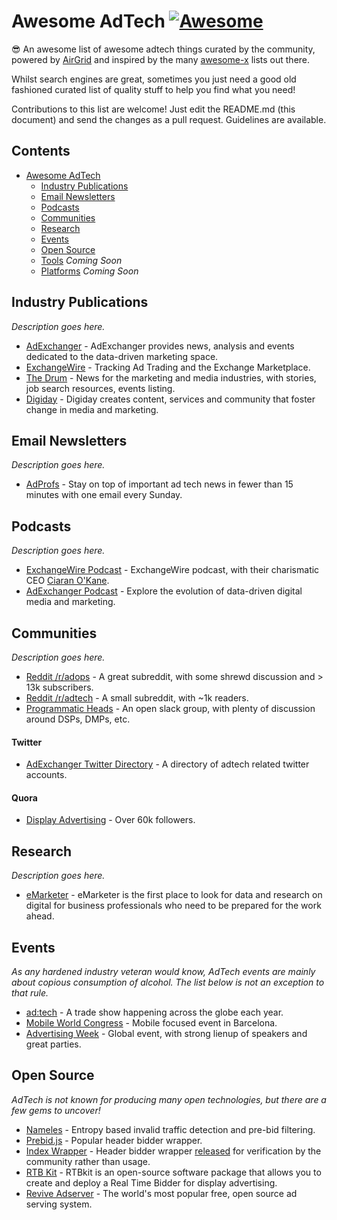 # Awesome AdTech [![Awesome](https://awesome.re/badge-flat.svg)](https://awesome.re)

😎 An awesome list of awesome adtech things curated by the community, powered by [AirGrid](https://www.airgrid.io/?utm_source=github&utm_campaign=awesome-adtech-list) and inspired by the many [awesome-x](https://github.com/sindresorhus/awesome) lists out there.

Whilst search engines are great, sometimes you just need a good old fashioned curated list of quality stuff to help you find what you need!

Contributions to this list are welcome! Just edit the README.md (this document) and send the changes as a pull request. Guidelines are available.

## Contents
- [Awesome AdTech](#awesome-adtech)
    - [Industry Publications](#industry-publications)
    - [Email Newsletters](#email-newsletters)
    - [Podcasts](#podcasts)
    - [Communities](#communities)
    - [Research](#research)
    - [Events](#events)
    - [Open Source](#open-source)
    - [Tools](#tools) *Coming Soon*
    - [Platforms](#platforms) *Coming Soon*

## Industry Publications

*Description goes here.*

* [AdExchanger](https://adexchanger.com/) - AdExchanger provides news, analysis and events dedicated to the data-driven marketing space.
* [ExchangeWire](https://www.exchangewire.com/) - Tracking Ad Trading and the Exchange Marketplace.
* [The Drum](https://www.thedrum.com/) - News for the marketing and media industries, with stories, job search resources, events listing.
* [Digiday](https://digiday.com/) - Digiday creates content, services and community that foster change in media and marketing.

## Email Newsletters

*Description goes here.* 

* [AdProfs](https://adprofs.co/this-week-in-ad-tech/) - Stay on top of important ad tech news in fewer than 15 minutes with one email every Sunday.

## Podcasts

*Description goes here.* 

* [ExchangeWire Podcast](https://www.exchangewire.com/ew-podcast/) - ExchangeWire podcast, with their charismatic CEO [Ciaran O'Kane](https://www.linkedin.com/in/cpokane/).
* [AdExchanger Podcast](https://adexchanger.com/podcast/) - Explore the evolution of data-driven digital media and marketing.

## Communities

*Description goes here.* 

* [Reddit /r/adops](https://www.reddit.com/r/adops/) - A great subreddit, with some shrewd discussion and > 13k subscribers.
* [Reddit /r/adtech](https://www.reddit.com/r/adtech/) - A small subreddit, with ~1k readers.
* [Programmatic Heads](http://programmatic-heads.com/) - An open slack group, with plenty of discussion around DSPs, DMPs, etc.

#### Twitter

* [AdExchanger Twitter Directory](https://adexchanger.com/twitter-directory/) - A directory of adtech related twitter accounts.

#### Quora

* [Display Advertising](https://www.quora.com/topic/Display-Advertising) - Over 60k followers.

## Research

*Description goes here.* 

* [eMarketer](https://www.emarketer.com/) - eMarketer is the first place to look for data and research on digital for business professionals who need to be prepared for the work ahead.

## Events

*As any hardened industry veteran would know, AdTech events are mainly about copious consumption of alcohol. The list below is not an exception to that rule.* 

* [ad:tech](http://ad-tech.com/) - A trade show happening across the globe each year.
* [Mobile World Congress](https://www.mwcbarcelona.com/) - Mobile focused event in Barcelona.
* [Advertising Week](http://www.advertisingweek.com/) - Global event, with strong lienup of speakers and great parties.

## Open Source

*AdTech is not known for producing many open technologies, but there are a few gems to uncover!*

* [Nameles](https://github.com/Nameles-Org/Nameles) - Entropy based invalid traffic detection and pre-bid filtering.
* [Prebid.js](https://github.com/prebid/Prebid.js/) - Popular header bidder wrapper.
* [Index Wrapper](https://github.com/indexexchange/header-tag-wrapper) - Header bidder wrapper [released](https://www.indexexchange.com/debuting-the-ix-wrapper-ecosystem/) for verification by the community rather than usage.
* [RTB Kit](https://github.com/rtbkit/rtbkit) - RTBkit is an open-source software package that allows you to create and deploy a Real Time Bidder for display advertising.
* [Revive Adserver](https://github.com/revive-adserver/revive-adserver) - The world's most popular free, open source ad serving system.
